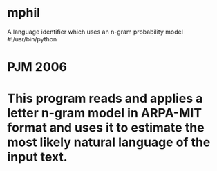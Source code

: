 # mphil
A language identifier which uses an n-gram probability model
#!/usr/bin/python
#
#
#  PJM 2006
#
#  This program reads and applies a letter n-gram model in ARPA-MIT format and uses it to estimate the most likely natural language of the input text.
